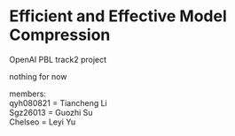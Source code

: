 # Efficient and Effective Model Compression
OpenAI PBL track2 project

nothing for now


members:  
qyh080821 = Tiancheng Li  
Sgz26013 = Guozhi Su  
Chelseo = Leyi Yu  
